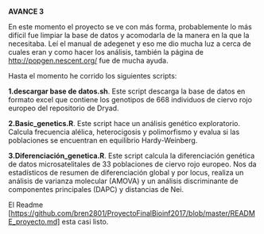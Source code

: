 **AVANCE 3**

En este momento el proyecto se ve con más forma, probablemente lo más difícil fue limpiar la base de datos y acomodarla de la manera en la que la necesitaba.
Leí el manual de adegenet y eso me dio mucha luz a cerca de cuales eran y como hacer los análisis, también la página de http://popgen.nescent.org/ fue de mucha ayuda.

Hasta el momento he corrido los siguientes scripts:

**1.descargar base de datos.sh**. 
Este script descarga la base de datos en formato excel que contiene los genotipos de 668  individuos de ciervo rojo europeo del repositorio de Dryad.

**2.Basic_genetics.R**.
Este script hace un análisis genético exploratorio. Calcula frecuencia alélica, heterocigosis y polimorfismo y evalua si las poblaciones se encuentran en equilibrio Hardy-Weinberg. 

**3.Diferenciación_genetica.R**.
Este script calcula la diferenciación genética de datos microsatelitales de 33 poblaciones de ciervo rojo europeo. Nos da estadísticos de resumen de diferenciación global y por locus, realiza un análisis de varianza molecular (AMOVA) y un análisis discriminante de componentes principales (DAPC) y distancias de Nei. 

El Readme [https://github.com/bren2801/ProyectoFinalBioinf2017/blob/master/README_proyecto.md] esta casi listo.
